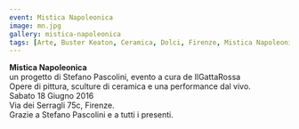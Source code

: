 ```yaml
---
event: Mistica Napoleonica
image: mn.jpg
gallery: mistica-napoleonica
tags: [Arte, Buster Keaton, Ceramica, Dolci, Firenze, Mistica Napoleonica, Napoleone, Performance, Pittura, Scultura, Stefano Pascolini]
---
```

**Mistica Napoleonica**  
un progetto di Stefano Pascolini, evento a cura de IlGattaRossa  
Opere di pittura, sculture di ceramica e una performance dal vivo.  
Sabato 18 Giugno 2016  
Via dei Serragli 75c, Firenze.  
Grazie a Stefano Pascolini e a tutti i presenti.
